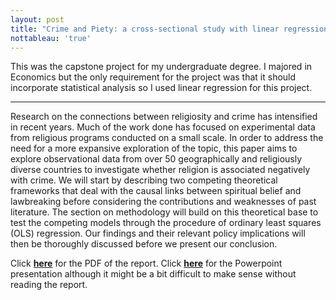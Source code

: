 ```yaml
---
layout: post
title: "Crime and Piety: a cross-sectional study with linear regression"
nottableau: 'true'
---
```


This was the capstone project for my undergraduate degree. I majored in Economics but the only requirement for the project was that it should incorporate statistical analysis so I used linear regression for this project.

---

Research on the connections between religiosity and crime has intensified in recent years. Much of the work done has focused on experimental data from religious programs conducted on a small scale. In order to address the need for a more expansive exploration of the topic, this paper aims to explore observational data from over 50 geographically and religiously diverse countries to investigate whether religion is associated negatively with crime. We will start by describing two competing theoretical frameworks that deal with the causal links between spiritual belief and lawbreaking before considering the contributions and weaknesses of past literature. The section on methodology will build on this theoretical base to test the competing models through the procedure of ordinary least squares (OLS) regression. Our findings and their relevant policy implications will then be thoroughly discussed before we present our conclusion.

Click **[here](/assets/religion-crime.pdf)** for the PDF of the report.
Click **[here](/assets/presentation.pptx)** for the Powerpoint presentation although it might be a bit difficult to make sense without reading the report.
